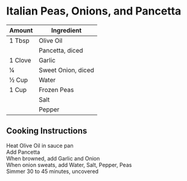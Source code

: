 # Italian Peas, Onions, and Pancetta  
  
|Amount|Ingredient|  
|----|----|  
1 Tbsp | Olive Oil  
|| Pancetta, diced  
1 Clove | Garlic  
¼ | Sweet Onion, diced  
½ Cup | Water  
1 Cup | Frozen Peas  
|| Salt  
|| Pepper  
  
## Cooking Instructions  
Heat Olive Oil in sauce pan  
Add Pancetta  
When browned, add Garlic and Onion  
When onion sweats, add Water, Salt, Pepper, Peas  
Simmer 30 to 45 minutes, uncovered  
  